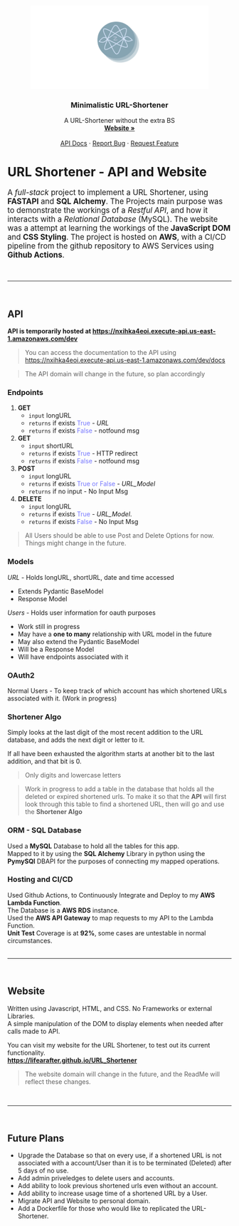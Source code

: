 <div align="center">
  <a href="https://github.com/Lifearafter/URL_Shortener">
    <img src="docs/icons/page_icon.png" alt="Logo" width="400" height="186">
  </a>

  <h3 align="center">Minimalistic URL-Shortener</h3>

  <p align="center">
    A URL-Shortener without the extra BS
    <br />
    <a href="https://lifearafter.github.io/URL_Shortener"><strong>Website »</strong></a>
    <br />
    <br />
    <a href="https://nxihka4eoi.execute-api.us-east-1.amazonaws.com/dev/docs">API Docs</a>
    ·
    <a href="https://github.com/Lifearafter/URL_Shortener/issues">Report Bug</a>
    ·
    <a href="https://github.com/Lifearafter/URL_Shortener/issues">Request Feature</a>
  </p>
</div>

# URL Shortener - API and Website

<p style="font-size:17px">A <i>full-stack</i> project to implement a URL Shortener, using <b>FASTAPI</b> and <b>SQL Alchemy</b>. The Projects main purpose was to demonstrate the workings of a <i>Restful API</i>, and how it interacts with a <i>Relational Database</i> (MySQL). The website was a attempt at learning the workings of the <b>JavaScript DOM</b> and <b>CSS Styling</b>. The project is hosted on <b>AWS</b>, with a CI/CD pipeline from the github repository to AWS Services using <b>Github Actions</b>.</p>

<br/>

<hr>

<br/>

## **API**

**API is temporarily hosted at https://nxihka4eoi.execute-api.us-east-1.amazonaws.com/dev**

> You can access the documentation to the API using https://nxihka4eoi.execute-api.us-east-1.amazonaws.com/dev/docs

> The API domain will change in the future, so plan accordingly

### **Endpoints**

1.  **GET**
    - `input` longURL
    - `returns` if exists <span style="color: #7879FF">True</span> - _URL_
    - `returns` if exists <span style = 'color: #7879FF'>False</span> - notfound msg
2.  **GET**
    - `input` shortURL
    - `returns` if exists <span style="color: #7879FF">True</span> - HTTP redirect
    - `returns` if exists <span style = 'color: #7879FF'>False</span> - notfound msg
3.  **POST**
    - `input` longURL
    - `returns` if exists <span style="color: #7879FF">True or False</span> - _URL_Model_
    - `returns` if no input - No Input Msg
4.  **DELETE**
    - `input` longURL
    - `returns` if exists <span style="color: #7879FF">True</span> - _URL_Model_.
    - `returns` if exists <span style="color: #7879FF">False</span> - No Input Msg

> All Users should be able to use Post and Delete Options for now.<br/>
> Things might change in the future.<br/>

### **Models**

_URL_ - Holds longURL, shortURL, date and time accessed</br>

- Extends Pydantic BaseModel </br>
- Response Model </br>

_Users_ - Holds user information for oauth purposes </br>

- Work still in progress
- May have a **one to many** relationship with URL model in the future</br>
- May also extend the Pydantic BaseModel
- Will be a Response Model
- Will have endpoints associated with it

### **OAuth2**

Normal Users - To keep track of which account has which shortened URLs associated with it. (Work in progress)

### **Shortener Algo**

Simply looks at the last digit of the most recent addition to the URL database, and adds the next digit or letter to it.</br>

If all have been exhausted the algorithm starts at another bit to the last addition, and that bit is 0.

> Only digits and lowercase letters <br/>

> Work in progress to add a table in the database that holds all the deleted or expired shortened urls. To make it so that the **API** will first look through this table to find a shortened URL, then will go and use the **Shortener Algo**

### **ORM - SQL Database**

Used a **MySQL** Database to hold all the tables for this app. <br/>
Mapped to it by using the **SQL Alchemy** Library in python using the **PymySQl** DBAPI for the purposes of connecting my mapped operations. <br/>

### **Hosting and CI/CD**

Used Github Actions, to Continuously Integrate and Deploy to my **AWS Lambda Function**. <br/>
The Database is a **AWS RDS** instance. </br>
Used the **AWS API Gateway** to map requests to my API to the Lambda Function.<br/>
**Unit Test** Coverage is at **92%**, some cases are untestable in normal circumstances. <br/> <br/>

<hr>
<br/>

## **Website**

Written using Javascript, HTML, and CSS. No Frameworks or external Libraries. <br/>
A simple manipulation of the DOM to display elements when needed after calls made to API.<br/>

You can visit my website for the URL Shortener, to test out its current functionality. <br/>
**https://lifearafter.github.io/URL_Shortener**

> The website domain will change in the future, and the ReadMe will reflect these changes.

<br/>

<hr>

<br/>

## **Future Plans**

- Upgrade the Database so that on every use, if a shortened URL is not associated with a account/User than it is to be terminated (Deleted) after 5 days of no use.<br/>
- Add admin priveledges to delete users and accounts. <br/>
- Add ability to look previous shortened urls even without an account. <br/>
- Add ability to increase usage time of a shortened URL by a User.
- Migrate API and Website to personal domain.
- Add a Dockerfile for those who would like to replicated the URL-Shortener.

